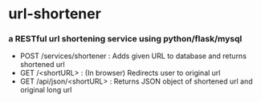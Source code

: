 # url-shortener


### a RESTful url shortening service using python/flask/mysql

* POST /services/shortener : Adds given URL to database and returns shortened url
* GET /\<shortURL> : (In browser) Redirects user to original url
* GET /api/json/\<shortURL> : Returns JSON object of shortened url and original long url 
